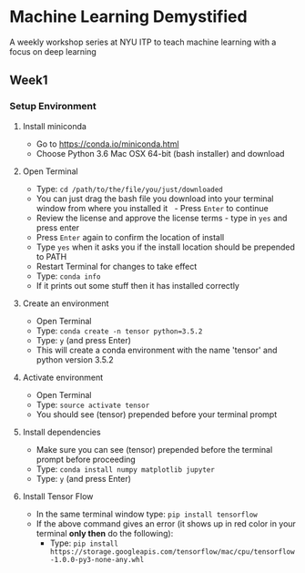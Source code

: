 # Machine Learning Demystified
A weekly workshop series at NYU ITP to teach machine learning with a focus on deep learning

## Week1

### Setup Environment
1) Install miniconda 
   - Go to https://conda.io/miniconda.html 
   - Choose Python 3.6 Mac OSX 64-bit (bash installer) and download
   
2) Open Terminal
   - Type: `cd /path/to/the/file/you/just/downloaded`
   - You can just drag the bash file you download into your terminal window from where you installed it
   - Press `Enter` to continue
   - Review the license and approve the license terms - type in `yes` and press enter
   - Press `Enter` again to confirm the location of install
   - Type `yes` when it asks you if the install location should be prepended to PATH
   - Restart Terminal for changes to take effect
   - Type: `conda info`
   - If it prints out some stuff then it has installed correctly
   
3) Create an environment
   - Open Terminal
   - Type: `conda create -n tensor python=3.5.2`
   - Type: `y` (and press Enter)
   - This will create a conda environment with the name 'tensor' and python version 3.5.2

4) Activate environment
   - Open Terminal
   - Type: `source activate tensor`
   - You should see (tensor) prepended before your terminal prompt

4) Install dependencies
   - Make sure you can see (tensor) prepended before the terminal prompt before proceeding
   - Type: `conda install numpy matplotlib jupyter`
   - Type: `y` (and press Enter)

5) Install Tensor Flow
   - In the same terminal window type: `pip install tensorflow` 
   - If the above command gives an error (it shows up in red color in your terminal **only then** do the following):
     - Type: `pip install https://storage.googleapis.com/tensorflow/mac/cpu/tensorflow-1.0.0-py3-none-any.whl`

